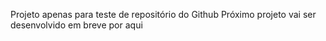 Projeto apenas para teste de repositório do Github
Próximo projeto vai ser desenvolvido em breve por aqui